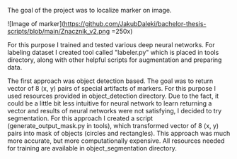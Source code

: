 The goal of the project was to localize marker on image.

![Image of marker](https://github.com/JakubDaleki/bachelor-thesis-scripts/blob/main/Znacznik_v2.png =250x)

For this purpose I trained and tested various deep neural networks. For labeling dataset I created tool called "labeler.py" which is placed in tools directory, along with other helpful scripts for augmentation and preparing data.

The first approach was object detection based. The goal was to return vector of 8 (x, y) pairs of special artifacts of markers. For this purpose I used resources provided in object_detection directory.
Due to the fact, it could be a little bit less intuitive for neural network to learn returning a vector and results of neural networks were not satisfying, I decided to try segmentation. For this approach I created a script (generate_output_mask.py in tools), which transformed vector of 8 (x, y) pairs into mask of objects (circles and rectangles). This approach was much more accurate, but more computationally expensive. All resources needed for training are available in object_segmentation directory.
